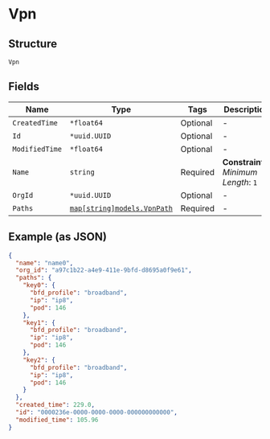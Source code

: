 
# Vpn

## Structure

`Vpn`

## Fields

| Name | Type | Tags | Description |
|  --- | --- | --- | --- |
| `CreatedTime` | `*float64` | Optional | - |
| `Id` | `*uuid.UUID` | Optional | - |
| `ModifiedTime` | `*float64` | Optional | - |
| `Name` | `string` | Required | **Constraints**: *Minimum Length*: `1` |
| `OrgId` | `*uuid.UUID` | Optional | - |
| `Paths` | [`map[string]models.VpnPath`](../../doc/models/vpn-path.md) | Required | - |

## Example (as JSON)

```json
{
  "name": "name0",
  "org_id": "a97c1b22-a4e9-411e-9bfd-d8695a0f9e61",
  "paths": {
    "key0": {
      "bfd_profile": "broadband",
      "ip": "ip8",
      "pod": 146
    },
    "key1": {
      "bfd_profile": "broadband",
      "ip": "ip8",
      "pod": 146
    },
    "key2": {
      "bfd_profile": "broadband",
      "ip": "ip8",
      "pod": 146
    }
  },
  "created_time": 229.0,
  "id": "0000236e-0000-0000-0000-000000000000",
  "modified_time": 105.96
}
```

